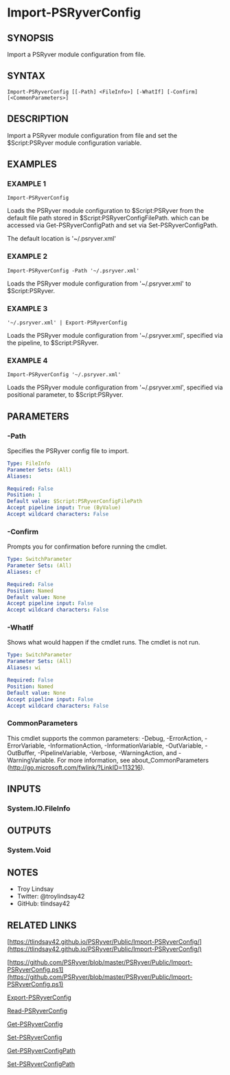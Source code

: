 # Import-PSRyverConfig

## SYNOPSIS
Import a PSRyver module configuration from file.

## SYNTAX

```
Import-PSRyverConfig [[-Path] <FileInfo>] [-WhatIf] [-Confirm] [<CommonParameters>]
```

## DESCRIPTION
Import a PSRyver module configuration from file and set the $Script:PSRyver
module configuration variable.

## EXAMPLES

### EXAMPLE 1
```
Import-PSRyverConfig
```

Loads the PSRyver module configuration to $Script:PSRyver from the default file
path stored in $Script:PSRyverConfigFilePath.
which can be accessed via
Get-PSRyverConfigPath and set via Set-PSRyverConfigPath.

The default location is '~/.psryver.xml'

### EXAMPLE 2
```
Import-PSRyverConfig -Path '~/.psryver.xml'
```

Loads the PSRyver module configuration from '~/.psryver.xml' to
$Script:PSRyver.

### EXAMPLE 3
```
'~/.psryver.xml' | Export-PSRyverConfig
```

Loads the PSRyver module configuration from '~/.psryver.xml', specified via the
pipeline, to $Script:PSRyver.

### EXAMPLE 4
```
Import-PSRyverConfig '~/.psryver.xml'
```

Loads the PSRyver module configuration from '~/.psryver.xml', specified via
positional parameter, to $Script:PSRyver.

## PARAMETERS

### -Path
Specifies the PSRyver config file to import.

```yaml
Type: FileInfo
Parameter Sets: (All)
Aliases:

Required: False
Position: 1
Default value: $Script:PSRyverConfigFilePath
Accept pipeline input: True (ByValue)
Accept wildcard characters: False
```

### -Confirm
Prompts you for confirmation before running the cmdlet.

```yaml
Type: SwitchParameter
Parameter Sets: (All)
Aliases: cf

Required: False
Position: Named
Default value: None
Accept pipeline input: False
Accept wildcard characters: False
```

### -WhatIf
Shows what would happen if the cmdlet runs.
The cmdlet is not run.

```yaml
Type: SwitchParameter
Parameter Sets: (All)
Aliases: wi

Required: False
Position: Named
Default value: None
Accept pipeline input: False
Accept wildcard characters: False
```

### CommonParameters
This cmdlet supports the common parameters: -Debug, -ErrorAction, -ErrorVariable, -InformationAction, -InformationVariable, -OutVariable, -OutBuffer, -PipelineVariable, -Verbose, -WarningAction, and -WarningVariable.
For more information, see about_CommonParameters (http://go.microsoft.com/fwlink/?LinkID=113216).

## INPUTS

### System.IO.FileInfo

## OUTPUTS

### System.Void

## NOTES
- Troy Lindsay
- Twitter: @troylindsay42
- GitHub: tlindsay42

## RELATED LINKS

[https://tlindsay42.github.io/PSRyver/Public/Import-PSRyverConfig/](https://tlindsay42.github.io/PSRyver/Public/Import-PSRyverConfig/)

[https://github.com/PSRyver/blob/master/PSRyver/Public/Import-PSRyverConfig.ps1](https://github.com/PSRyver/blob/master/PSRyver/Public/Import-PSRyverConfig.ps1)

[Export-PSRyverConfig]()

[Read-PSRyverConfig]()

[Get-PSRyverConfig]()

[Set-PSRyverConfig]()

[Get-PSRyverConfigPath]()

[Set-PSRyverConfigPath]()

